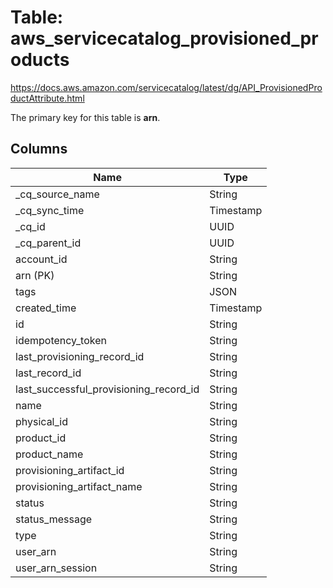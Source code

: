 # Table: aws_servicecatalog_provisioned_products

https://docs.aws.amazon.com/servicecatalog/latest/dg/API_ProvisionedProductAttribute.html

The primary key for this table is **arn**.


## Columns
| Name          | Type          |
| ------------- | ------------- |
|_cq_source_name|String|
|_cq_sync_time|Timestamp|
|_cq_id|UUID|
|_cq_parent_id|UUID|
|account_id|String|
|arn (PK)|String|
|tags|JSON|
|created_time|Timestamp|
|id|String|
|idempotency_token|String|
|last_provisioning_record_id|String|
|last_record_id|String|
|last_successful_provisioning_record_id|String|
|name|String|
|physical_id|String|
|product_id|String|
|product_name|String|
|provisioning_artifact_id|String|
|provisioning_artifact_name|String|
|status|String|
|status_message|String|
|type|String|
|user_arn|String|
|user_arn_session|String|